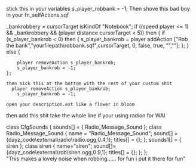 stick this in your variables s_player_robbank = -1;
Then shove this bad boy in your fn_selfActions.sqf

 _bankrobbery = cursorTarget isKindOf "Notebook";
    if ((speed player <= 1) && _bankrobbery && (player distance cursorTarget < 5)) then {
        if (s_player_bankrob < 0) then {
            s_player_bankrob = player addAction ["Rob the bank","yourfilepath\robbank.sqf",cursorTarget, 0, false, true, "",""];
        };
    } else {
       
        player removeAction s_player_bankrob;
		s_player_bankrob = -1;
    };
	
	then sick this at the bottom with the rest of your custom shit 
	  player removeAction s_player_bankrob;
		s_player_bankrob = -1;
		
	open your description.ext like a flower in bloom
then add this shit take the whole line if your using radion for WAI

class CfgSounds
{
    sounds[] =
    {
        Radio_Message_Sound
    };
    class Radio_Message_Sound
    {
        name = "Radio_Message_Sound";
        sound[] = {dayz_code\external\radio\radio.ogg,0.4,1};
        titles[] = {};
    };
    sounds1[] =
    {
    siren
    };
    class siren
    {
    name="siren";
    sound[]={dayz_code\external\rob\siren.ogg,0.9,1};
    titles[] = {};
    };
};  
"This makes a lovely noise when robbing...... for fun i put it there for fun"
